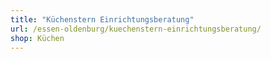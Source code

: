 ```yaml
---
title: "Küchenstern Einrichtungsberatung"
url: /essen-oldenburg/kuechenstern-einrichtungsberatung/
shop: Küchen
---
```

